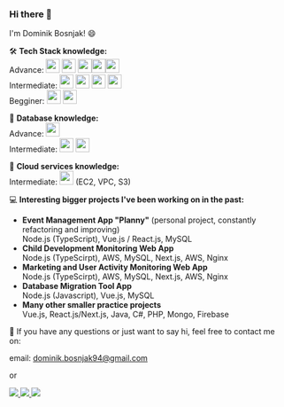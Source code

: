 ### Hi there 👋

I'm Dominik Bosnjak! 😄

🛠️ <b>Tech Stack knowledge:</b></br>
Advance: <img src="https://img.shields.io/badge/TypeScript-007ACC?style=for-the-badge&logo=typescript&logoColor=white" style="height:25px;"/> <img src="https://img.shields.io/badge/JavaScript-323330?style=for-the-badge&logo=javascript&logoColor=F7DF1E" style="height:25px;"/> <img src="https://img.shields.io/badge/Node.js-339933?style=for-the-badge&logo=nodedotjs&logoColor=white" style="height:25px;"/><img src="https://img.shields.io/badge/React-20232A?style=for-the-badge&logo=react&logoColor=61DAFB" style="height:25px;"/><img src="https://img.shields.io/badge/next.js-000000?style=for-the-badge&logo=nextdotjs&logoColor=white" style="height:25px;"/> </br>
Intermediate: <img src="https://img.shields.io/badge/PHP-777BB4?style=for-the-badge&logo=php&logoColor=white" style="height:25px;"/> <img src="https://img.shields.io/badge/C%23-239120?style=for-the-badge&logo=c-sharp&logoColor=white" style="height:25px;"/> <img src="https://img.shields.io/badge/Java-ED8B00?style=for-the-badge&logo=java&logoColor=white" style="height:25px;"/>  <img src="https://img.shields.io/badge/Vue.js-35495E?style=for-the-badge&logo=vuedotjs&logoColor=4FC08D" style="height:25px;"/></br>
Begginer: <img src="https://img.shields.io/badge/Kotlin-0095D5?&style=for-the-badge&logo=kotlin&logoColor=white" style="height:25px;"/> <img src="https://img.shields.io/badge/Swift-FA7343?style=for-the-badge&logo=swift&logoColor=white" style="height:25px;"/></br>

📁 <b>Database knowledge:</b></br>
Advance: <img src="https://img.shields.io/badge/MySQL-005C84?style=for-the-badge&logo=mysql&logoColor=white" style="height:25px;"/></br>
Intermediate: <img src="https://img.shields.io/badge/MongoDB-4EA94B?style=for-the-badge&logo=mongodb&logoColor=white" style="height:25px;"/> <img src="https://img.shields.io/badge/firebase-ffca28?style=for-the-badge&logo=firebase&logoColor=black" style="height:25px;"/></br>

💭 <b>Cloud services knowledge:</b></br>
Intermediate: <img src="https://img.shields.io/badge/Amazon_AWS-FF9900?style=for-the-badge&logo=amazonaws&logoColor=white" style="height:25px;"/> (EC2, VPC, S3)</br>

💻 <b>Interesting bigger projects I've been working on in the past:</b>

- <b>Event Management App "Planny"</b> (personal project, constantly refactoring and improving) </br>
  Node.js (TypeScript), Vue.js / React.js, MySQL
- <b>Child Development Monitoring Web App</b></br>
  Node.js (TypeScirpt), AWS, MySQL, Next.js, AWS, Nginx
- <b>Marketing and User Activity Monitoring Web App</b></br>
  Node.js (TypeScirpt), AWS, MySQL, Next.js, AWS, Nginx
- <b>Database Migration Tool App</b></br>
  Node.js (Javascript), Vue.js, MySQL
- <b>Many other smaller practice projects</b></br>
  Vue.js, React.js/Next.js, Java, C#, PHP, Mongo, Firebase

💬 If you have any questions or just want to say hi, feel free to contact me on:

email: dominik.bosnjak94@gmail.com

or

<a href="https://www.linkedin.com/in/dominik-bosnjak94">
    <img src="https://img.icons8.com/color/35/000000/linkedin.png"/>
</a>
<a href="https://www.instagram.com/dominikbosnjak94/">
    <img src="https://img.icons8.com/fluency/35/000000/instagram-new.png"/>
</a>
<a href="https://www.facebook.com/dominik.bosnjak.9/">
     <img src="https://img.icons8.com/color/35/000000/facebook-new.png"/>    
</a>
